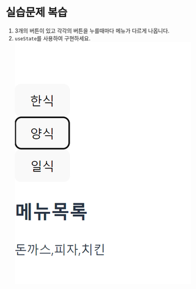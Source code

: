 # 실습문제 복습

1. 3개의 버튼이 있고 각각의 버튼을 누를때마다 메뉴가 다르게 나옵니다.
2. `useState`를 사용하여 구현하세요.
![사진](./image1.png)
